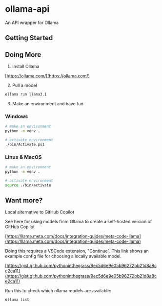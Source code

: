 # ollama-api
An API wrapper for Ollama


## Getting Started

## Doing More

1. Install Ollama

[https://ollama.com/](https://ollama.com/)

2. Pull a model

```bash
ollama run llama3.1
```

3. Make an environment and have fun

### Windows

```bash
# make an environment
python -m venv .

# activate environment
./bin/Activate.ps1
```

### Linux & MacOS

```bash
# make an environment
python -m venv .

# activate environment
source ./bin/activate
```

## Want more?

Local alternative to GitHub Copilot

See here for using models from Ollama to create a self-hosted version of GitHub Copilot

[https://llama.meta.com/docs/integration-guides/meta-code-llama](https://llama.meta.com/docs/integration-guides/meta-code-llama)

Doing this requires a VSCode extension, "Continue". This link shows an example config 
file for choosing a locally available model.

[https://gist.github.com/pythoninthegrass/9ec5d6e9e05b96272bb21d8a8ce2ca11](https://gist.github.com/pythoninthegrass/9ec5d6e9e05b96272bb21d8a8ce2ca11)

Run this to check which ollama models are available:

```bash
ollama list
```